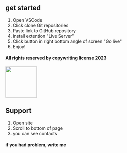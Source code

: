 ## get started

1. Open VSCode
2. Click clone Git repositories
3. Paste link to GitHub repository
4. install extention "Live Server"
5. Click button in right bottom angle of screen "Go live"
6. Enjoy!
#### All rights reserved by copywriting license 2023
<img src="https://preview.redd.it/cat-chibis-v0-l6jn91l1dm091.jpg?width=640&crop=smart&auto=webp&s=5608c31dda4eded29fefe671213acc17bd466cf1" height="100">



## Support

1. Open site
2. Scroll to bottom of page
3. you can see contacts
#### if you had problem, write me
